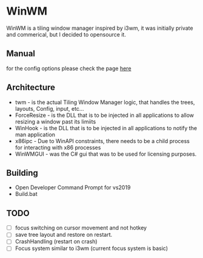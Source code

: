 # WinWM
WinWM is a tiling window manager inspired by i3wm, it was initially private and commerical, but I decided to opensource it.

## Manual
for the config options please check the page [here](google.com "lmao")

## Architecture
 * twm - is the actual Tiling Window Manager logic, that handles the trees, layouts, Config, input, etc...
 * ForceResize - is the DLL that is to be injected in all applications to allow resizing a window past its limiits
 * WinHook - is the DLL that is to be injected in all applications to notify the man application 
 * x86ipc - Due to WinAPI constraints, there needs to be a child process for interacting with x86 processes
 * WinWMGUI - was the C# gui that was to be used for licensing purposes.
 
 ## Building
 * Open Developer Command Prompt for vs2019
 * Build.bat
 
## TODO
- [ ] focus switching on cursor movement and not hotkey
- [ ] save tree layout and restore on restart.
- [ ] CrashHandling (restart on crash)
- [ ] Focus system similar to i3wm (current focus system is basic)
